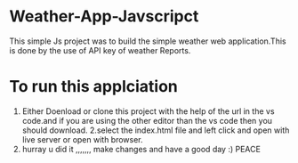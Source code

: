 # Weather-App-Javscripct
This simple Js project was to build the simple weather web application.This is done by the use of API key of weather Reports.
# To run this applciation 
1. Either Doenload or clone this project with the help of the url in the vs code.and if you are using the other editor
than the vs code then you should download.
2.select the index.html file and left click and open with live server or open with browser.
3. hurray u did it ,,,,,,, make changes and have a good day :) PEACE
